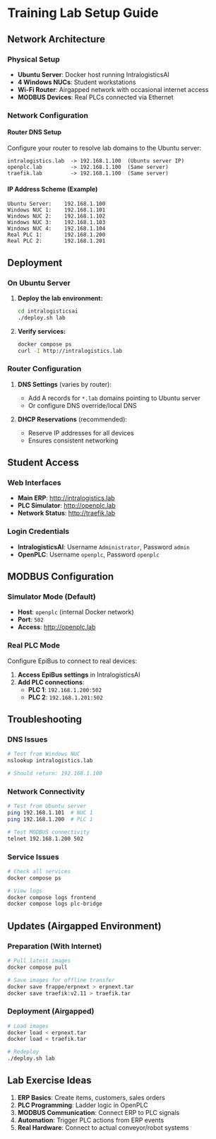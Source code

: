 # Training Lab Setup Guide

## Network Architecture

### Physical Setup
- **Ubuntu Server**: Docker host running IntralogisticsAI
- **4 Windows NUCs**: Student workstations
- **Wi-Fi Router**: Airgapped network with occasional internet access
- **MODBUS Devices**: Real PLCs connected via Ethernet

### Network Configuration

#### Router DNS Setup
Configure your router to resolve lab domains to the Ubuntu server:

```
intralogistics.lab  -> 192.168.1.100  (Ubuntu server IP)
openplc.lab         -> 192.168.1.100  (Same server)
traefik.lab         -> 192.168.1.100  (Same server)
```

#### IP Address Scheme (Example)
```
Ubuntu Server:    192.168.1.100
Windows NUC 1:    192.168.1.101
Windows NUC 2:    192.168.1.102
Windows NUC 3:    192.168.1.103
Windows NUC 4:    192.168.1.104
Real PLC 1:       192.168.1.200
Real PLC 2:       192.168.1.201
```

## Deployment

### On Ubuntu Server

1. **Deploy the lab environment:**
   ```bash
   cd intralogisticsai
   ./deploy.sh lab
   ```

2. **Verify services:**
   ```bash
   docker compose ps
   curl -I http://intralogistics.lab
   ```

### Router Configuration

1. **DNS Settings** (varies by router):
   - Add A records for `*.lab` domains pointing to Ubuntu server
   - Or configure DNS override/local DNS

2. **DHCP Reservations** (recommended):
   - Reserve IP addresses for all devices
   - Ensures consistent networking

## Student Access

### Web Interfaces
- **Main ERP**: http://intralogistics.lab
- **PLC Simulator**: http://openplc.lab  
- **Network Status**: http://traefik.lab

### Login Credentials
- **IntralogisticsAI**: Username `Administrator`, Password `admin`
- **OpenPLC**: Username `openplc`, Password `openplc`

## MODBUS Configuration

### Simulator Mode (Default)
- **Host**: `openplc` (internal Docker network)
- **Port**: `502`
- **Access**: http://openplc.lab

### Real PLC Mode
Configure EpiBus to connect to real devices:

1. **Access EpiBus settings** in IntralogisticsAI
2. **Add PLC connections**:
   - **PLC 1**: `192.168.1.200:502`
   - **PLC 2**: `192.168.1.201:502`

## Troubleshooting

### DNS Issues
```bash
# Test from Windows NUC
nslookup intralogistics.lab

# Should return: 192.168.1.100
```

### Network Connectivity
```bash
# Test from Ubuntu server
ping 192.168.1.101  # NUC 1
ping 192.168.1.200  # PLC 1

# Test MODBUS connectivity
telnet 192.168.1.200 502
```

### Service Issues
```bash
# Check all services
docker compose ps

# View logs
docker compose logs frontend
docker compose logs plc-bridge
```

## Updates (Airgapped Environment)

### Preparation (With Internet)
```bash
# Pull latest images
docker compose pull

# Save images for offline transfer
docker save frappe/erpnext > erpnext.tar
docker save traefik:v2.11 > traefik.tar
```

### Deployment (Airgapped)
```bash
# Load images
docker load < erpnext.tar
docker load < traefik.tar

# Redeploy
./deploy.sh lab
```

## Lab Exercise Ideas

1. **ERP Basics**: Create items, customers, sales orders
2. **PLC Programming**: Ladder logic in OpenPLC
3. **MODBUS Communication**: Connect ERP to PLC signals
4. **Automation**: Trigger PLC actions from ERP events
5. **Real Hardware**: Connect to actual conveyor/robot systems
